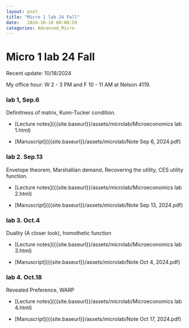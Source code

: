 ```yaml
---
layout: post
title: "Micro 1 lab 24 Fall"
date:   2024-10-18 00:00:59
categories: Advanced_Micro
---
```


# Micro 1 lab 24 Fall

Recent update: 10/18/2024

My office hour: W 2 - 3 PM and F 10 - 11 AM at Nelson 4119. 

### lab 1, Sep.6 

Definitness of matrix, Kunn-Tucker condition.

- [Lecture notes]({{site.baseurl}}/assets/microlab/Microeconomics lab 1.html)

- [Manuscript]({{site.baseurl}}/assets/microlab/Note Sep 6, 2024.pdf)

### lab 2. Sep.13

Envelope theorem, Marshallian demand, Recovering the utility, CES utility function.

- [Lecture notes]({{site.baseurl}}/assets/microlab/Microeconomics lab 2.html)

- [Manuscript]({{site.baseurl}}/assets/microlab/Note Sep 13, 2024.pdf)

### lab 3. Oct.4

Duality (A closer look), homothetic function

- [Lecture notes]({{site.baseurl}}/assets/microlab/Microeconomics lab 3.html)

- [Manuscript]({{site.baseurl}}/assets/microlab/Note Oct 4, 2024.pdf)

  
### lab 4. Oct.18

Revealed Preference, WARP 

- [Lecture notes]({{site.baseurl}}/assets/microlab/Microeconomics lab 4.html)

- [Manuscript]({{site.baseurl}}/assets/microlab/Note Oct 17, 2024.pdf)

